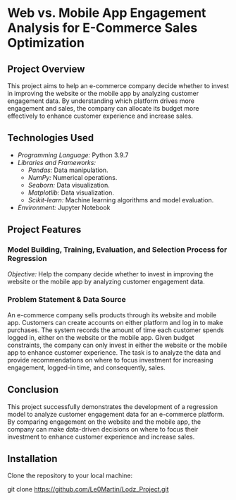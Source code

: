 # Web vs. Mobile App Engagement Analysis for E-Commerce Sales Optimization

## Project Overview

This project aims to help an e-commerce company decide whether to invest in improving the website or the mobile app by analyzing customer engagement data. By understanding which platform drives more engagement and sales, the company can allocate its budget more effectively to enhance customer experience and increase sales.

## Technologies Used

- *Programming Language:* Python 3.9.7
- *Libraries and Frameworks:*
	- *Pandas:* Data manipulation.
	- *NumPy:* Numerical operations.
	- *Seaborn:* Data visualization.
	- *Matplotlib:* Data visualization.
	- *Scikit-learn:* Machine learning algorithms and model evaluation.
- *Environment:* Jupyter Notebook

## Project Features

### Model Building, Training, Evaluation, and Selection Process for Regression

*Objective:* Help the company decide whether to invest in improving the website or the mobile app by analyzing customer engagement data.

### Problem Statement & Data Source

An e-commerce company sells products through its website and mobile app. Customers can create accounts on either platform and log in to make purchases. The system records the amount of time each customer spends logged in, either on the website or the mobile app. Given budget constraints, the company can only invest in either the website or the mobile app to enhance customer experience. The task is to analyze the data and provide recommendations on where to focus investment for increasing engagement, logged-in time, and consequently, sales.

## Conclusion

This project successfully demonstrates the development of a regression model to analyze customer engagement data for an e-commerce platform. By comparing engagement on the website and the mobile app, the company can make data-driven decisions on where to focus their investment to enhance customer experience and increase sales.

## Installation

Clone the repository to your local machine:

git clone https://github.com/Le0Martin/Lodz_Project.git
